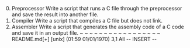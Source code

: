 0. Preprocessor
Write a script that runs a C file through the preprocessor and save the result into another file.
1. Compiler
Write a script that compiles a C file but does not link.
2. Assembler
Write a script that generates the assembly code of a C code and save it in an output file.
~
~
~
~
~
~
~
~
~
~
~
~
~
~
~
~
~
README.md[+] [unix] (01:59 01/01/1970)                                                 3,1 All
-- INSERT --

